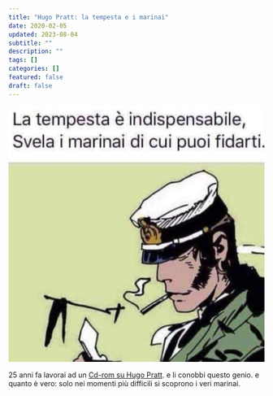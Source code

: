 ```yaml
---
title: "Hugo Pratt: la tempesta e i marinai"
date: 2020-02-05
updated: 2023-08-04
subtitle: ""
description: ""
tags: []
categories: []
featured: false
draft: false
---
```

![](../../../assets/img/post/2020/hugo_pratt_corto_maltese_featured.jpg)

25 anni fa lavorai ad un [Cd-rom su Hugo Pratt](../../../project/dev/hugo-pratt.md). e li conobbi questo genio.
e quanto è vero: solo nei momenti più difficili si scoprono i veri marinai.
